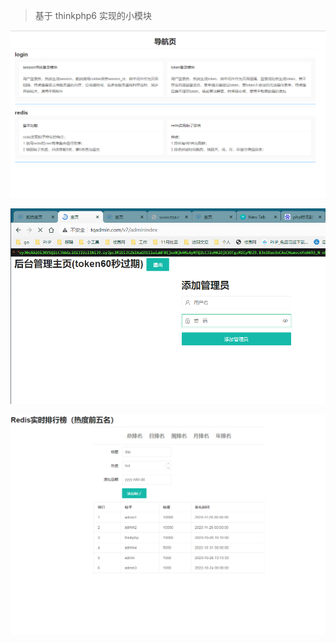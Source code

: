 > 基于 thinkphp6 实现的小模块

![1698302062290](./image/1698302062290.png)

![1698302157297](./image/1698302157297.png)

![1698302104886](./image/1698302104886.png)
